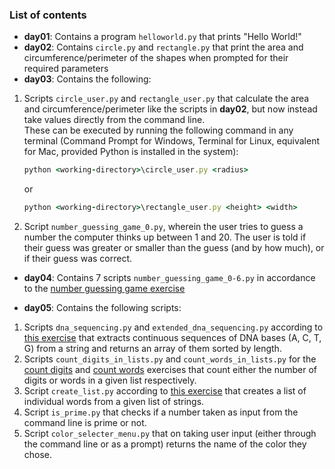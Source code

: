 ### List of contents

* **day01**: Contains a program `helloworld.py` that prints "Hello World!"
* **day02**: Contains `circle.py` and `rectangle.py` that print the area and circumference/perimeter of the shapes when prompted for their required parameters
* **day03**: Contains the following:
1. Scripts `circle_user.py` and `rectangle_user.py` that calculate the area and circumference/perimeter like the scripts in **day02**, but now instead take values directly from the command line. \
   These can be executed by running the following command in any terminal (Command Prompt for Windows, Terminal for Linux, equivalent for Mac, provided Python is installed in the system): 
   ```ruby
   python <working-directory>\circle_user.py <radius>
   ```
   or
   ```ruby
   python <working-directory>\rectangle_user.py <height> <width>
   ```
2. Script `number_guessing_game_0.py`, wherein the user tries to guess a number the computer thinks up between 1 and 20. The user is told if their guess was greater or smaller than the guess (and by how much), or if their guess was correct.

* **day04**: Contains 7 scripts `number_guessing_game_0-6.py` in accordance to the [number guessing game exercise](https://slides.code-maven.com/python/exercise-number-guessing-game.html)

* **day05**: Contains the following scripts:
1. Scripts `dna_sequencing.py` and `extended_dna_sequencing.py` according to [this exercise](https://slides.code-maven.com/python/exercise-dna-sequencing.html) that extracts continuous sequences of DNA bases (A, C, T, G) from a string and returns an array of them sorted by length.
2. Scripts `count_digits_in_lists.py` and `count_words_in_lists.py` for the [count digits](https://slides.code-maven.com/python/exercise-count-digits.html) and [count words](https://slides.code-maven.com/python/exercise-count-words-in-list.html) exercises that count either the number of digits or words in a given list respectively.
3. Script `create_list.py` according to [this exercise](https://slides.code-maven.com/python/exercise-create-list.html) that creates a list of individual words from a given list of strings.
4. Script `is_prime.py` that checks if a number taken as input from the command line is prime or not.
5. Script `color_selecter_menu.py` that on taking user input (either through the command line or as a prompt) returns the name of the color they chose.
   
